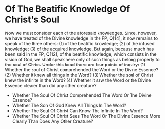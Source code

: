# Of The Beatific Knowledge Of Christ's Soul

Now we must consider each of the aforesaid knowledges. Since, however, we have treated of the Divine knowledge in the FP, Q[14], it now remains to speak of the three others: (1) of the beatific knowledge; (2) of the infused knowledge; (3) of the acquired knowledge.  But again, because much has been said in the FP, Q[12], of the beatific knowledge, which consists in the vision of God, we shall speak here only of such things as belong properly to the soul of Christ. Under this head there are four points of inquiry:
(1) Whether the soul of Christ comprehended the Word or the Divine Essence?
(2) Whether it knew all things in the Word?
(3) Whether the soul of Christ knew the infinite in the Word?
(4) Whether it saw the Word or the Divine Essence clearer than did any other creature?

* Whether The Soul Of Christ Comprehended The Word Or The Divine Essence?
* Whether The Son Of God Knew All Things In The Word?
* Whether The Soul Of Christ Can Know The Infinite In The Word?
* Whether The Soul Of Christ Sees The Word Or The Divine Essence More Clearly Than Does Any Other Creature?